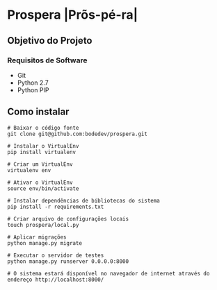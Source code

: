 # Prospera |Prõs-pé-ra|

## Objetivo do Projeto



### Requisitos de Software

- Git
- Python 2.7
- Python PIP

## Como instalar

```
# Baixar o código fonte
git clone git@github.com:bodedev/prospera.git

# Instalar o VirtualEnv
pip install virtualenv

# Criar um VirtualEnv
virtualenv env

# Ativar o VirtualEnv
source env/bin/activate

# Instalar dependências de bibliotecas do sistema
pip install -r requirements.txt

# Criar arquivo de configurações locais
touch prospera/local.py

# Aplicar migrações
python manage.py migrate

# Executar o servidor de testes
python manage.py runserver 0.0.0.0:8000

# O sistema estará disponível no navegador de internet através do endereço http://localhost:8000/
```

